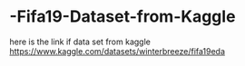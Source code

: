 # -Fifa19-Dataset-from-Kaggle
here is the link if data set from kaggle 
https://www.kaggle.com/datasets/winterbreeze/fifa19eda
